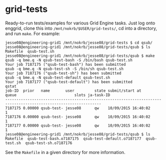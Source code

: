 # grid-tests
Ready-to-run tests/examples for various Grid Engine tasks.  Just log onto enggrid, clone this into `/mnt/nokrb/$USER/grid-tests/`, cd into a directory, and run `make`.  For example:

    jesse08@engineering-grid1 /mnt/nokrb/jesse08/grid-tests $ cd qsub/
    jesse08@engineering-grid1 /mnt/nokrb/jesse08/grid-tests/qsub $ ls
    Makefile  qsub-test.sh
    jesse08@engineering-grid1 /mnt/nokrb/jesse08/grid-tests/qsub $ make
    qsub -q bme.q -N qsub-test-bash -S /bin/bash qsub-test.sh
    Your job 7187175 ("qsub-test-bash") has been submitted
    qsub -q bme.q -N qsub-test-sh -S /bin/sh qsub-test.sh
    Your job 7187176 ("qsub-test-sh") has been submitted
    qsub -q bme.q -N qsub-test-default qsub-test.sh
    Your job 7187177 ("qsub-test-default") has been submitted
    qstat
    job-ID  prior   name       user         state submit/start at     queue                          slots ja-task-ID 
    -----------------------------------------------------------------------------------------------------------------
    7187175 0.00000 qsub-test- jesse08      qw    10/09/2015 16:40:02                                    1        
    7187176 0.00000 qsub-test- jesse08      qw    10/09/2015 16:40:02                                    1        
    7187177 0.00000 qsub-test- jesse08      qw    10/09/2015 16:40:02                                    1        
    jesse08@engineering-grid1 /mnt/nokrb/jesse08/grid-tests/qsub $ ls
    Makefile  qsub-test-bash.o7187175  qsub-test-default.o7187177  qsub-test.sh  qsub-test-sh.o7187176
    
See the `Makefile` in a given directory for more information.
